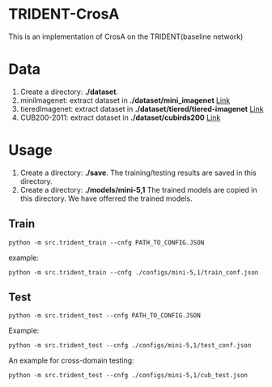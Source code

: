 # TRIDENT-CrosA
This is an implementation of CrosA on the TRIDENT(baseline network)

# Data
1. Create a directory: **./dataset**. 
2. miniImagenet: extract dataset in **./dataset/mini_imagenet**  [Link](https://drive.google.com/file/d/16V_ZlkW4SsnNDtnGmaBRq2OoPmUOc5mY/view?pli=1)
3. tieredImagenet: extract dataset in **./dataset/tiered/tiered-imagenet**  [Link](https://drive.google.com/file/d/1Y54Nwimfilhf245BaTnyZ7x16hnNc0B5/view)
4. CUB200-2011: extract dataset in **./dataset/cubirds200**  [Link](https://drive.google.com/file/d/1IwQP_J3jb2JHcJtVAorBllUM49-QRbcd/view)

# Usage
1. Create a directory: **./save**. The training/testing results are saved in this directory.
2. Create a directory: **./models/mini-5,1**  The trained models are copied in this directory. We have offerred the trained models.
## Train
```
python -m src.trident_train --cnfg PATH_TO_CONFIG.JSON
```
example:
```
python -m src.trident_train --cnfg ./configs/mini-5,1/train_conf.json
```

## Test

```
python -m src.trident_test --cnfg PATH_TO_CONFIG.JSON
```
Example:
```
python -m src.trident_test --cnfg ./configs/mini-5,1/test_conf.json
```
An example for cross-domain testing:
```
python -m src.trident_test --cnfg ./configs/mini-5,1/cub_test.json
```
